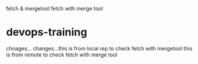 fetch & mergetool
fetch with merge tool
# devops-training ## 
chnages...
changes...this is from local rep to check fetch with mergetool
this is from remote to check fetch with merge tool





